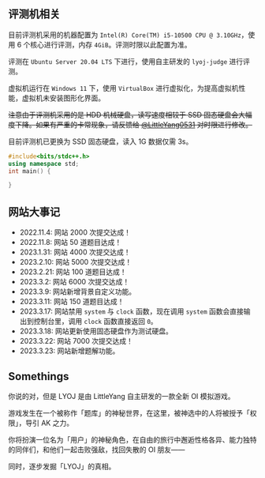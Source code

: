 <!-- ## 如何下载数据

数据bot: 2794393546。

添加 bot 为好友后，发送 `data <problem_id> <[subtask-]data_id>` 指令即可下载数据。

每人每天限制下载次数为 $10$ 次，如果有问题，请联系 [@LittleYang0531](/user/1) 进行修改。 -->

## 评测机相关

目前评测机采用的机器配置为 `Intel(R) Core(TM) i5-10500 CPU @ 3.10GHz`，使用 $6$ 个核心进行评测，内存 `4GiB`。评测时限以此配置为准。

评测在 `Ubuntu Server 20.04 LTS` 下进行，使用自主研发的 `lyoj-judge` 进行评测。

虚拟机运行在 `Windows 11` 下，使用 `VirtualBox` 进行虚拟化，为提高虚拟机性能，虚拟机未安装图形化界面。

~~注意由于评测机采用的是 HDD 机械硬盘，读写速度相较于 SSD 固态硬盘会大幅度下降。如果有严重的卡常现象，请反馈给 [@LittleYang0531](/user/1) 对时限进行修改。~~

目前评测机已更换为 SSD 固态硬盘，读入 1G 数据仅需 3s。

```cpp
#include<bits/stdc++.h>
using namespace std;
int main() {

}
```

## 网站大事记

- 2022.11.4: 网站 $2000$ 次提交达成！
- 2022.11.8: 网站 $50$ 道题目达成！
- 2023.1.31: 网站 $4000$ 次提交达成！
- 2023.2.10: 网站 $5000$ 次提交达成！
- 2023.2.21: 网站 $100$ 道题目达成！
- 2023.3.2: 网站 $6000$ 次提交达成！
- 2023.3.9: 网站新增背景自定义功能。
- 2023.3.11: 网站 $150$ 道题目达成！
- 2023.3.17: 网站禁用 `system` 与 `clock` 函数，现在调用 `system` 函数会直接输出到控制台里，调用 `clock` 函数直接返回 `0`。
- 2023.3.18: 网站更新使用固态硬盘作为测试硬盘。
- 2023.3.22: 网站 $7000$ 次提交达成！
- 2023.3.23: 网站新增题解功能。

## Somethings

你说的对，但是 LYOJ 是由 LittleYang 自主研发的一款全新 OI 模拟游戏。

游戏发生在一个被称作「题库」的神秘世界，在这里，被神选中的人将被授予「权限」，导引 AK 之力。

你将扮演一位名为「用户」的神秘角色，在自由的旅行中邂逅性格各异、能力独特的同伴们，和他们一起击败强敌，找回失散的 OI 朋友——

同时，逐步发掘「LYOJ」的真相。

<!-- 愿山川如酒，敬旷世温柔，至死方休。HELLO~~~!! OH,MY GUY~~~!! 我不相信眼泪，即使重重跌倒； 我不相信失败，即使坠入深渊。 昔日龌龊不足夸，今朝放荡思无涯。 春风得意马蹄疾，一日看尽长安花。 QWQ

樱花落下的速度是每秒五厘米， 我该用怎么样的速度，才能与你相遇。——《秒速五厘米》

雨滴降落的速度是每秒十米，我该用怎么样的速度，才能将你挽留。——《言叶之庭》

陨石坠落的速度是每秒十千米，我该用怎么样的速度，才能将你拯救。——《你的名字》

阳光射下的速度是每秒三亿米，我该用什么样的速度，才能与你共生活。——《天气之子》

请看君王万寿杯,求仙何必问蓬莱.关山咫尺天涯路,注目西风送客来.

考试不作弊，放你他妈屁。

考试不翻书，简直是头猪。

作弊不要慌，逮到就要装。

生是中国人，死是中国魂。

要我学洋文，死都不可能。

抢饭不积极，智商有问题。

上课不放屁，肠道有问题。

英语不及格，说明我爱国。

语文不及格，恋爱没资格。

物理不及格，电死不负责。

化学不及格，硫酸也喝得。

政治不及格，老师没道德。

信息不及格，网吧要打折。

数学不及格，突出我性格。

历史不及格，社会要改革。

全科不及格，老妈动真格。

一般现在时：I AK IOI.

一般过去时：I AKed IOI.

一般将来时：I will AK IOI.

现在进行时：I am AKing IOI.

现在完成时：I have AKed IOI.

现在完成进行时：I have been AKing IOI.

过去进行时：I was AKing IOI.

过去完成时：I had AKed IOI.

过去完成进行时：I had been AKing IOI.

将来进行时：I will be AKing IOI.

将来完成时：I will have AKed IOI.

将来完成进行时：I will have been AKing IOI.

过去将来时：I would AK IOI.

过去将来进行时：I would was AKing IOI.

过去将来完成时：I would have AKed IOI.

过去将来完成进行时：I would have been AKing IOI.

一夜复习两茫茫。

看一句，忘三行。

路遇友人，脸色皆凄凉。

视死如归入考场。

心里慌，手中忙。

考完之后心凉凉。

左右曰，今必亡。

查成绩，众人皆过我独亡。

再顾昔时左右人。

这一群，装逼郎。

奉献一句名言：世间之寂寞，莫过于无敌

语文老师一回头， 鲁迅甘为孺子牛；数学老师一回头， 六元六次都能求；

英语老师一回头， 满口洋文跑地球；物理老师一回头， 一根杠杆撬地球；

化学老师一回头， 二氧化碳变汽油；劳动老师一回头， 破铜烂铁来走秀；

体育老师一回头， 黛玉也能踢足球；政治老师一回头， 全班同学都梦游；

美术老师一回头， 蒙娜丽莎也风流；信息老师一回头，带着学生玩网游。

子曰：“学而滑稽之，不亦乐乎？有朋自远方来，虽远必诛！人不知而不愠，不亦傻子乎？”（2020,11,12） 曾子曰：“吾日三省吾身：被人打而不还乎？与朋友交而不揍乎？传不撕书？”

刷题是一种出路

枚举是一种思想

打表是一种勇气

搜索是一种信仰

剪枝是一种精神

骗分是一种日常

爆零是一种宿命

WA是一种绝望

TLE是一种痛苦

RE是一种放弃

UKE是一种无奈

AC是一种原谅

AK是一种幻想

弃赛是一种颓废

吊打是一种必然

进队是一种奢望

模拟只会猜题意

贪心只能过样例

数学上来先打表

ＤＰ一般看规律

组合数学靠运气

计算几何瞎暴力

图论强行套模板

数论只会ＧＣＤ

递归递推伤不起

搜索茫然ＴＬＥ

分治做得像枚举

暴力枚举数第一

数据结构干瞪眼

怒刷水题找信心

涨姿势也不容易

考试一来全懵逼

暴力出奇迹，骗分过样例。

数学先打表，ＤＰ看运气。

穷举ＴＬＥ，递推ＵＫＥ。

模拟ＭＬＥ，贪心还ＣＥ。

想要骗到分，就要有方法。

图论背模板，数论背公式。

动规背方程，高精背代码。

如果都没背，干脆输样例。

模拟定想全，动规定找对。

贪心定证明，二分L M+1。

宜考NOIP , 小心别爆零。

秀

天秀

陈独秀

蒂花之秀

造化钟神秀

拼命三郎石秀

维多利亚内衣秀

吾何时能及汝之秀

同福客栈李秀莲的秀

我滴龟龟你怎么这么秀

一顾倾人城叹你眉清目秀

蓦然回首没想到你如此内秀

社会主义接班人就数你最优秀

无论多少言语表达不了你秀

腾讯旗下黄钻绿钻QQ超秀

老太太都不服服你太秀

李云龙老婆秀芹的秀

求求你了不要再秀

米兰国际时装秀

湖南台真人秀

中国梦想秀

山清水秀

年代秀

刘秀

秀

顶

要顶

必须顶

不得不顶

用尽全力顶

再加上千斤顶

总之把它顶到顶

接着使出葵花宝顶

就算顶到史前也要顶

老子看了会用道德经顶

孔子亲自拜你为师天天顶

秦始皇站在阿房宫上使劲顶

汉高祖挥师杀向东罗马为你顶

吕布抛弃了貂禅而选择了帮你顶

张三丰见了后用太极拳九式全力顶

左冷禅召开武林盟主大会商讨如何顶

西门吹雪从此学会了最强一招剑神一顶

龙剑飞的如来神掌最后一式改为万佛朝顶

陆小凤从此再也不管闲事了而专门来为你顶

四大名捕四面出击看天下还有没有人敢不在顶

黄飞鸿的宝芝林里从此多了一味药叫做吃了就顶

霍元甲其实根本就没有死因为他还想要努力帮你顶

蒋介石之所以秃了顶就是因为天天晚上在费力为你顶

希特勒消失在人们的视线当中其实是在暗地里不断地顶

爱因斯坦宁愿自已把相对论彻底的否定也要来为你顶一顶

萨达姆成了亡国奴可是一直到现在都没有屈服而在拼命的顶

本拉登在曼哈顿不小心放了两个大花炮现在只能躲起来为你顶

小泉这厮本来不想让他顶但他有这么厚脸也没办法只能让他也顶

特朗普调集了全球美军所有的战斧式巡航导弹向华盛顿发射来狂顶

阿扁的腿已吓得发颤大小便也已经失禁却还要硬着头皮说我就是要顶

外逃的贪官们已被抓回了一大批但还有一些心存侥幸的家伙在想办法顶

张艺谋为了表达心中对你的感慨而去专门拍了一部片子大红灯笼高高挂顶

超级女声的名头越来越响但实际上在她们内心的世界里只爱你一人只为你顶

姚明竭尽全力在总决赛第七场的最后一秒高高跳起不为了扣篮而是为了帮你顶

乔丹在篮球场上之所以这么伟大是因为他在多年前就预感到了伟大的你而为你顶

贝克汉姆在一场比赛里踢出了一百个香蕉球都被对手奋不顾身的往自家的球门里顶

国际乒联为了取悦于你而彻底的将乒乓球击球的规则由向前拍打改为只准用拍向前顶

全国人民代表大会所有委员一致通过将你的精神写进宪法让全国人民来一起来帮你狂顶

第一阶段：

《信息学奥赛一本通》

《算法竞赛进阶指南》

《算法导论》

《骗分导论》

《编程之美》

第二阶段：

《教你怎么不生气》

《佛经》

《道德经》

《沉默的愤怒》

第三阶段：

《护发宝典》

《颈椎病康复指南》

《腰椎间盘突出日常护理》

《心脏病的预防与防治》

《高血压降压宝典》

《强迫症的自我恢复》

《精神病症状学》

第四阶段：

《活着》

第五阶段：

《复活》

第六阶段：

《冥府指南》

小时候， OI愁是一份短短的CE， 我在这头， 编译通过在那头。

长大后，OI愁是一行模拟的WA。我在这头，AC在那头。

后来啊，OI愁是一张窄窄的奖状。我在这头，省一在里头。

现在啊，OI愁是一块轻轻的铁牌，我在这头，高校在那头。

君不见，洛谷之题天上来，复杂到海不舍回。

君不见，高堂明镜悲白发，朝如青丝暮成雪。

人生WAWA须尽思，莫使电脑空对题。

天生我材没有用，千方百计还RE。

AC一点且为乐，会须一刷三百WA。

吾团友，牛大佬， 将刷题，手莫停！！！

与题做一遍，请系统为蒟蒻以测评。

天天WAWA不足贵，但愿长眠不复醒！！！

古来大佬皆刷题，惟有蒟蒻水水水。

站长昔时百AC，斗题十千恣欢谑。

主人何为言AC?径须沽取对君WA。

TLE，MLE，OLE，UKE,WA,PC,CE和RE呼儿将出换AC，与尔同销万古愁!!!!

[测试点信息第1解释]

AC：Accept，程序通过。

CE：Compile Error，编译错误。

PC：Partially Correct，部分正确。

WA：Wrong Answer，答案错误。

RE：Runtime Error，运行时错误。

TLE：Time Limit Exceeded，超出时间限制。

MLE：Memory Limit Exceeded，超出内存限制。

OLE：Output Limit Exceeded，输出超过限制。

UKE：Unknown Error，出现未知错误

[测试点信息第2解释]

AC=Answer Coarse=粗劣的答案

WA=Wonderful Answer=好答案

TLE=Time Limit Enough=时间充裕

MLE=Memory Limit Enough=内存充裕

CE=Compile Easily=轻松通过编译

RE=Run Excellently=完美运行

UKE=Unbelievably Keep Enough Score=难以置信地保持足够的分数

AU=All Unaccepted=全都不正确

[测试点信息第3解释]

????????????????????????????????????????????????????????????????????????????????????????????????

屏幕在深夜微微发亮

思想在那虚树路径上彷徨

平面的向量交错生长

织成 忧伤的网

剪枝剪去我们的疯狂

SPFA 告诉我前途在何方

01 背包装下了忧伤

笑颜 溢满脸庞

键盘微凉 鼠标微凉

指尖流淌 代码千行

凸包周长 直径多长

一进考场 全都忘光

你在 OJ 上提交了千百遍

却依然不能卡进那时限

双手敲尽代码也敲尽岁月

只有我一人

写的题解

凋零在 OJ 里面

Tarjan 陪伴强连通分量

生成树完成后思路才闪光

欧拉跑过的七桥古塘

让你 心驰神往

队列进出图上的方向

线段树区间修改求出总量

可持久化留下的迹象

我们 伏身欣赏

数论算法 图论算法

高斯费马 树上开花

线性规划 动态规划

时间爆炸 如何优化

我在 OI 中辗转了千百天

却不让我看 AK 最后一眼

我用空间换回超限的时间

随重新编译

测完样例

才发现漏洞满篇

原来CE 是因选错语言

其实爆零 只因忘写文件

如果标算太难 请坚定信念

不如回头 再看一眼题面

以那暴力模拟向正解吊唁

蒟蒻的蜕变

神犇出现

终将与 AC 擦肩

屏幕在深夜微微发亮

我心在考场...

化学科代表负责提取氢气

物理科代表负责拼装氢弹

数学科代表负责计算爆破面积

地理科代表负责策划爆破地点

历史科代表负责记录光辉场面

生物科代表负责事后生态环境

政治科代表负责使用法律打官司

语文科代表负责乱写文章推卸责任

英语课代表到外国购买进口材料

体育课代表负责屠杀ZJY

马良在天上画十个太阳，

后羿射掉九个，

最后一箭射歪了，

划破了天。

女娲去补。

补好天后剩下一个太阳，

夸父去追 ，

累死后变成两座山堵在愚公门前。

愚公开始移山，

移完后将多余的土丢到了海里，

不小心淹死了精卫，

精卫为了报复，

起发了洪水，

有一个叫大禹的人去治水，

但是水太大，

淹死了马良。

这个故事告诉我们不作就不会死

听说津津为课程烦恼 金明一家住进了新房

听说丁丁玩数字游戏 火柴棒能搭出新天地

听说校门外正在砍树 大家一起做靶形数独

听说旅行者在赚差价 潜伏者正在破译着密码

只有无尽的代码知道 津津摆脱了学习的烦恼

金明开心的走进商店 挑选着书桌和电脑

思如泉涌掀起波涛又汇成一个新的算法

让所有TLE 所有MLE 激励着我们前行写代码

听说玩具小人藏眼镜 许多导弹早已逼近

听说两人在挑选客栈 火星上有能量项链

听说陶陶在采摘苹果 一只青蛙要从河边过

听说推销员走入胡同 杰瑞爬进了奶酪的小洞

只有无尽的代码知道 小人儿将眼镜藏进了书 架

拦截者沉着地应对 依次将导弹击打

总有一种算法能够让你成功拿到分 无论是贪

心还是动规或者将答案二分

思如泉涌掀起波涛又汇成一个新的算法

让所有TLE 所有MLE 激励着我们前行写代码

总有一种暴力能够让你成功出奇迹 无论是搜

索或者打表又或者无脑枚举

让所有TLE 所有MLE 激励着我们前行写代码

抵制NOI游戏，拒绝IOI游戏。

注意自我保护，谨防CCF巨坑。

适度OI烧脑，沉迷竞赛烧钱。

合理安排时间，享受爆零快乐。

鲁迅原名李大钊，浙江周树人，是著名的法西斯音乐家，一生有2000多项发明，被称为太空步的创始人。

他拥有一个好嗓子，小学时就凭借着90分钟跑100米的优异成绩考上了新东方烹饪学校！

毕业后成功进入富士康苦心练习勃鸡， 他擅长110米栏， 左手反打技术高超，拿手全垒打，大灌篮，“后空翻180度右旋体360度后蹬地翻转720度”是他的经典动作，更难得可贵的是他落地没有水花。

他还是恶魔果实能力者，传说中的三忍之一，曾大闹天宫，后改邪归正，统一三国， 传说他有107个弟兄，个个铜头铁臂，面目狰狞，这便是羊村的起源， 他生平淡泊名利，后遇到高人阿凡达的指点，打死了白雪公主，与七个小矮人快乐的生活在一起! 并写了名侦探柯南的故事。

名侦探柯南讲述的是要成为海贼王的八神太一收服了皮卡丘并登上创界山启动光能使者打败了鲨鱼辣椒， 然后跟多啦A梦一起通过黄金十二宫收集七个葫芦娃召唤神龙复活二代火影， 但最终为了保卫M78星云而成为了羊村村长， 同蓝精灵们一起抵抗光头强的入侵的故事。

真香定律：由哲学家王境泽提出。他断言当人拒绝某件事，并宣言即便未摄入营养物质导致机体死亡，或者从一定高度坠落导致物理性死亡，也绝对不做这件事时，他一定会因为某种因果论的原因发出以下的声音:“真香”。

孔乙己一上线，所有虐题的人便都看着他笑，有的叫道，“孔乙己，你记录又降通过率了！”他不回答，对柜里说，“要两道题，加个签到。”便看向大凶的运势。他们又故意的高声嚷道，“你一定又WA入门题了！”孔乙己睁大眼睛说，“你怎么这样凭空污人清白……”“什么清白？我前天亲眼见你做入门题，错三次。”孔乙己便涨红了脸，额上的青筋条条绽出，争辩道，“WA不能算错……WA！……OIer的事，能算错么？”接连便是难懂的话，什么“Wonderful Answer”，什么“Awful Conversation”之类，引得众人都哄笑起来：机房内外充满了快活的空气。

不要机惨！不要机惨！不要机惨！ 你们的方向上有千万个机房，只要不机惨，大牛就不会注意你们的机房。 如果再机惨，你们的机房将会被定位，你们将进入大黑屋！不要机惨！不要机惨！不要机惨！

取少量学生于试管中,加足量作业溶解,得到学霸和不溶解于作业的学渣.过滤洗涤,冷却结晶,得到饱和纯净的学霸晶体,学渣沉淀除去. 向学霸中加入过量试卷,无明显现象.向学渣中加入过量试卷,学渣溶解并产生大量起泡.将学渣气体收集起来点燃,发出淡蓝色幽怨火焰. 将学霸浸入冷的浓考试中,其表面发生钝化,所以可用学霸盛放浓考试；学渣暴露在课堂 上会迅速氧化,所以应保存在宿舍或床上. 用明亮的白色试卷点燃学霸,学霸会发出耀眼的强光并释放出答案.学渣则会释放出具有烧焦羽毛气味的气体,并生成重修通知单。 -->